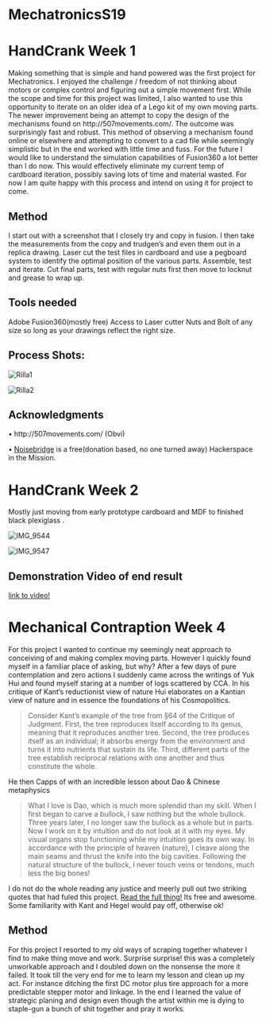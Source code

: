 # MechatronicsS19
<H1>HandCrank Week 1 </H1>
Making something that is simple and hand powered was the first project for Mechatronics. I enjoyed the challenge / freedom of not thinking about motors or complex control and figuring out a simple movement first. While the scope and time for this project was limited, I also wanted to use this opportunity to iterate on an older idea of a Lego kit of my own moving parts. The newer improvement being an attempt to copy the design of the mechanisms found on http://507movements.com/.
The outcome was surprisingly fast and robust. This method of observing a mechanism found online or elsewhere and attempting to convert to a cad file while seemingly simplistic but in the end worked with little time and fuss. For the future I would like to understand the simulation capabilities of Fusion360 a lot better than I do now. This would effectively eliminate my current temp of cardboard iteration, possibly saving lots of time and material wasted. For now I am quite happy with this process and intend on using it for project to come.

<H2>Method</H2>
I start out with a screenshot that I closely try and copy in fusion.
I then take the measurements from the copy and trudgen’s and even them out in a replica drawing.
Laser cut the test files in cardboard and use a pegboard system to identify the optimal position of the various parts.
Assemble, test and iterate.
Cut final parts, test with regular nuts first then move to locknut and grease to wrap up.

<H2>Tools needed</H2>
Adobe Fusion360(mostly free)
Access to Laser cutter
Nuts and Bolt of any size so long as your drawings reflect the right size.

<H2>Process Shots:</H2>

![Rilla1](https://user-images.githubusercontent.com/47313658/54501624-8e149380-48e3-11e9-8d85-d059e1a7e4ee.jpg)

![Rilla2](https://user-images.githubusercontent.com/47313658/54501587-5f96b880-48e3-11e9-8bc4-912f8ce14716.jpg)

<H2>Acknowledgments</H2>
	<p>•	http://507movements.com/ (Obvi)</p>
	<p>•	<a href="https://www.noisebridge.net/">Noisebridge</a> is a free(donation based, no one turned away) Hackerspace in the Mission.</p>

# HandCrank Week 2
Mostly just moving from early prototype cardboard and MDF to finished black plexiglass . 

![IMG_9544](https://user-images.githubusercontent.com/47313658/54502286-17799500-48e7-11e9-9a65-aa51f5e1fe4f.JPG)

![IMG_9547](https://user-images.githubusercontent.com/47313658/54502330-46900680-48e7-11e9-9665-90423741dc0b.JPG)

## Demonstration Video of end result

[link to video!](https://drive.google.com/file/d/1mSc1XzzPOMfCjuESsQyoCMMJZz72qq9C/view?usp=sharing)

# Mechanical Contraption Week 4

For this project I wanted to continue my seemingly neat approach to conceiving of and making complex moving parts. However I quickly found myself in a familiar place of asking, but why?
After a few days of pure contemplation and zero actions I suddenly came across the writings of Yuk Hui and found myself staring at a number of logs scattered by CCA. 
In his critique of Kant’s reductionist view of nature Hui elaborates on a Kantian view of nature and in essence the foundations of his Cosmopolitics.

>Consider Kant’s example of the tree from §64 of the Critique of Judgment. First, the tree reproduces itself according to its genus, meaning that it reproduces another tree. Second, the tree produces itself as an individual; it absorbs energy from the environment and turns it into nutrients that sustain its life. Third, different parts of the tree establish reciprocal relations with one another and thus constitute the whole.

He then Capps of with an incredible lesson about Dao & Chinese metaphysics

> What I love is Dao, which is much more splendid than my skill. When I first began to carve a bullock, I saw nothing but the whole bullock. Three years later, I no longer saw the bullock as a whole but in parts. Now I work on it by intuition and do not look at it with my eyes. My visual organs stop functioning while my intuition goes its own way. In accordance with the principle of heaven (nature), I cleave along the main seams and thrust the knife into the big cavities. Following the natural structure of the bullock, I never touch veins or tendons, much less the big bones!

I do not do the whole reading any justice and meerly pull out two striking quotes that had fuled this project. [Read the full thing!](https://www.e-flux.com/journal/86/161887/cosmotechnics-as-cosmopolitics/) Its free and awesome. Some familiarity with Kant and Hegel would pay off, otherwise ok!

## Method
For this project I resorted to my old ways of scraping together whatever I find to make thing move and work. 
Surprise surprise! this was a completely unworkable approach and I doubled down on the nonsense the more it failed. It took till the very end for me to learn my lesson and clean up my act. For instance ditching the first DC motor plus tire approach for a more predictable stepper motor and linkage. In the end I learned the value of strategic planing and design even though the artist within me is dying to staple-gun a bunch of shit together and pray it works.
